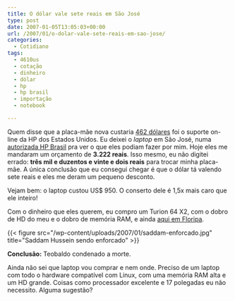 ```yaml
---
title: O dólar vale sete reais em São José
type: post
date: 2007-01-05T13:05:03+00:00
url: /2007/01/o-dolar-vale-sete-reais-em-sao-jose/
categories:
  - Cotidiano
tags:
  - 4610us
  - cotação
  - dinheiro
  - dólar
  - hp
  - hp brasil
  - importação
  - notebook

---
```

Quem disse que a placa-mãe nova custaria [462 dólares][1] foi o suporte on-line da HP dos Estados Unidos. Eu deixei o _laptop_ em São José, numa [autorizada HP Brasil][2] pra ver o que eles podiam fazer por mim. Hoje eles me mandaram um orçamento de **3.222 reais**. Isso mesmo, eu não digitei errado: **três mil e duzentos e vinte e dois reais** para trocar minha placa-mãe. A única conclusão que eu consegui chegar é que o dólar tá valendo sete reais e eles me deram um pequeno desconto.

Vejam bem: o laptop custou US$ 950. O conserto dele é 1,5x mais caro que ele inteiro!

Com o dinheiro que eles querem, eu compro um Turion 64 X2, com o dobro de HD do meu e o dobro de memória RAM, e ainda [aqui em Floripa][3].

{{< figure src="/wp-content/uploads/2007/01/saddam-enforcado.jpg" title="Saddam Hussein sendo enforcado" >}}

**Conclusão:** Teobaldo condenado a morte.

Ainda não sei que laptop vou comprar e nem onde. Preciso de um laptop com todo o hardware compatível com Linux, com uma memória RAM alta e um HD grande. Coisas como processador excelente e 17 polegadas eu não necessito. Alguma sugestão?

 [1]: http://tiagomadeira.net/2007/01/03/462-dolares/
 [2]: http://www.seprol.com.br/
 [3]: http://produto.mercadolivre.com.br/MLB-51300910-notebook-acer-aspire-as5100-3959-amd-turion-64-x2-20ghz-ati-_JM

